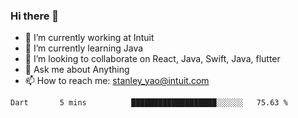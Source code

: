 ### Hi there 👋

- 🔭 I’m currently working at Intuit 
- 🌱 I’m currently learning Java
- 👯 I’m looking to collaborate on React, Java, Swift, Java, flutter
- 💬 Ask me about Anything
- 📫 How to reach me: stanley_yao@intuit.com


<!--START_SECTION:waka-->
```text
Dart       5 mins          ███████████████████░░░░░░   75.63 % 
```
<!--END_SECTION:waka-->
